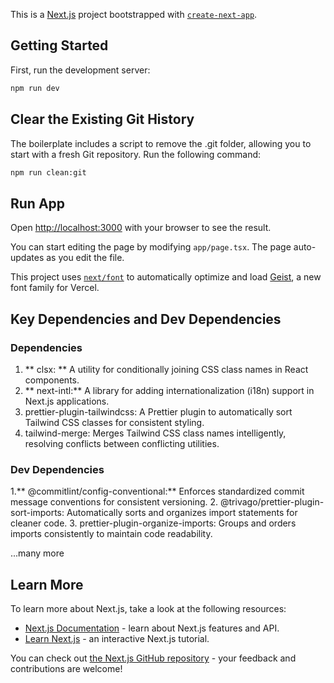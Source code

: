 This is a [Next.js](https://nextjs.org) project bootstrapped with [`create-next-app`](https://nextjs.org/docs/app/api-reference/cli/create-next-app).

## Getting Started

First, run the development server:

```bash
npm run dev
```

## Clear the Existing Git History

The boilerplate includes a script to remove the .git folder, allowing you to start with a fresh Git repository. Run the following command:

```bash
npm run clean:git
```

## Run App

Open [http://localhost:3000](http://localhost:3000) with your browser to see the result.

You can start editing the page by modifying `app/page.tsx`. The page auto-updates as you edit the file.

This project uses [`next/font`](https://nextjs.org/docs/app/building-your-application/optimizing/fonts) to automatically optimize and load [Geist](https://vercel.com/font), a new font family for Vercel.

## Key Dependencies and Dev Dependencies

### Dependencies

1. ** clsx: ** A utility for conditionally joining CSS class names in React components.
2. ** next-intl:** A library for adding internationalization (i18n) support in Next.js applications.
3. prettier-plugin-tailwindcss: A Prettier plugin to automatically sort Tailwind CSS classes for consistent styling.
4. tailwind-merge: Merges Tailwind CSS class names intelligently, resolving conflicts between conflicting utilities.

### Dev Dependencies

1.** @commitlint/config-conventional:** Enforces standardized commit message conventions for consistent versioning. 2. @trivago/prettier-plugin-sort-imports: Automatically sorts and organizes import statements for cleaner code. 3. prettier-plugin-organize-imports: Groups and orders imports consistently to maintain code readability.

...many more

## Learn More

To learn more about Next.js, take a look at the following resources:

- [Next.js Documentation](https://nextjs.org/docs) - learn about Next.js features and API.
- [Learn Next.js](https://nextjs.org/learn) - an interactive Next.js tutorial.

You can check out [the Next.js GitHub repository](https://github.com/vercel/next.js) - your feedback and contributions are welcome!
